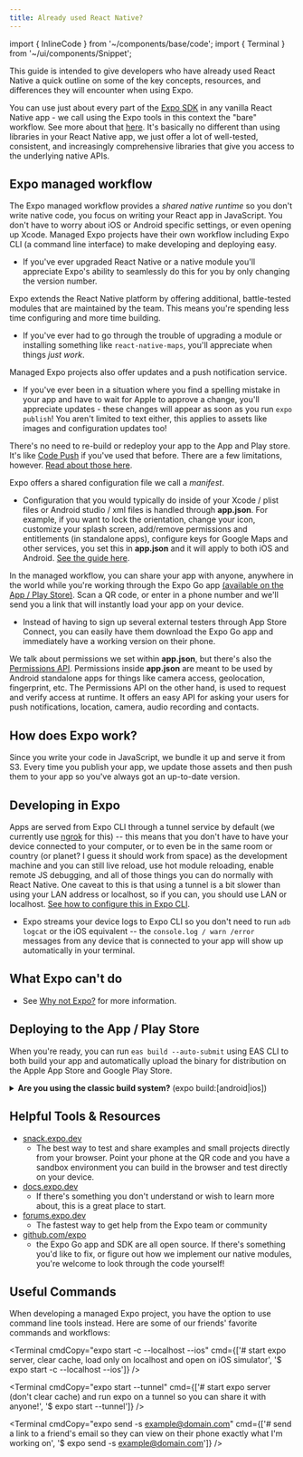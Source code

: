 ```yaml
---
title: Already used React Native?
---
```


import { InlineCode } from '~/components/base/code';
import { Terminal } from '~/ui/components/Snippet';

This guide is intended to give developers who have already used React Native a quick outline on some of the key concepts, resources, and differences they will encounter when using Expo.

You can use just about every part of the [Expo SDK](/versions/latest/) in any vanilla React Native app - we call using the Expo tools in this context the "bare" workflow. See more about that [here](../bare/hello-world.md). It's basically no different than using libraries in your React Native app, we just offer a lot of well-tested, consistent, and increasingly comprehensive libraries that give you access to the underlying native APIs.

## Expo managed workflow

The Expo managed workflow provides a _shared native runtime_ so you don't write native code, you focus on writing your React app in JavaScript. You don't have to worry about iOS or Android specific settings, or even opening up Xcode. Managed Expo projects have their own workflow including Expo CLI (a command line interface) to make developing and deploying easy.

- If you've ever upgraded React Native or a native module you'll appreciate Expo's ability to seamlessly do this for you by only changing the version number.

Expo extends the React Native platform by offering additional, battle-tested modules that are maintained by the team. This means you're spending less time configuring and more time building.

- If you've ever had to go through the trouble of upgrading a module or installing something like `react-native-maps`, you'll appreciate when things _just work_.

Managed Expo projects also offer updates and a push notification service.

- If you've ever been in a situation where you find a spelling mistake in your app and have to wait for Apple to approve a change, you'll appreciate updates - these changes will appear as soon as you run `expo publish`! You aren't limited to text either, this applies to assets like images and configuration updates too!

There's no need to re-build or redeploy your app to the App and Play store. It's like [Code Push](https://microsoft.github.io/code-push/) if you've used that before. There are a few limitations, however. [Read about those here](../workflow/publishing.md#limitations).

Expo offers a shared configuration file we call a _manifest_.

- Configuration that you would typically do inside of your Xcode / plist files or Android studio / xml files is handled through **app.json**. For example, if you want to lock the orientation, change your icon, customize your splash screen, add/remove permissions and entitlements (in standalone apps), configure keys for Google Maps and other services, you set this in **app.json** and it will apply to both iOS and Android. [See the guide here](/workflow/configuration.md).

In the managed workflow, you can share your app with anyone, anywhere in the world while you're working through the Expo Go app [(available on the App / Play Store)](https://expo.dev). Scan a QR code, or enter in a phone number and we'll send you a link that will instantly load your app on your device.

- Instead of having to sign up several external testers through App Store Connect, you can easily have them download the Expo Go app and immediately have a working version on their phone.

We talk about permissions we set within **app.json**, but there's also the [Permissions API](../versions/latest/sdk/permissions.md). Permissions inside **app.json** are meant to be used by Android standalone apps for things like camera access, geolocation, fingerprint, etc. The Permissions API on the other hand, is used to request and verify access at runtime. It offers an easy API for asking your users for push notifications, location, camera, audio recording and contacts.

## How does Expo work?

Since you write your code in JavaScript, we bundle it up and serve it from S3. Every time you publish your app, we update those assets and then push them to your app so you've always got an up-to-date version.

## Developing in Expo

Apps are served from Expo CLI through a tunnel service by default (we currently use [ngrok](https://ngrok.com) for this) -- this means that you don't have to have your device connected to your computer, or to even be in the same room or country (or planet? I guess it should work from space) as the development machine and you can still live reload, use hot module reloading, enable remote JS debugging, and all of those things you can do normally with React Native. One caveat to this is that using a tunnel is a bit slower than using your LAN address or localhost, so if you can, you should use LAN or localhost. [See how to configure this in Expo CLI](../guides/how-expo-works.md).

- Expo streams your device logs to Expo CLI so you don't need to run `adb logcat` or the iOS equivalent -- the `console.log / warn /error` messages from any device that is connected to your app will show up automatically in your terminal.

## What Expo can't do

- See [Why not Expo?](../introduction/why-not-expo.md) for more information.

## Deploying to the App / Play Store

When you're ready, you can run `eas build --auto-submit` using EAS CLI to both build your app and automatically upload the binary for distribution on the Apple App Store and Google Play Store.

<details><summary><strong>Are you using the classic build system?</strong> (<InlineCode>expo build:[android|ios]</InlineCode>)</summary> <p>

If you are using the classic build system, you can run `expo build:ios` or `expo build:android` and Expo will build your app and output a link to the binary required for you to submit. Then you can use something like [Transporter](https://apps.apple.com/app/transporter/id1450874784) for iOS, or directly upload an APK for Android.

If you prefer to build your app on your own machine, you can [follow these steps](https://github.com/expo/expo#standalone-apps).

</p>
</details>

## Helpful Tools & Resources

- [snack.expo.dev](https://snack.expo.dev)
  - The best way to test and share examples and small projects directly from your browser. Point your phone at the QR code and you have a sandbox environment you can build in the browser and test directly on your device.
- [docs.expo.dev](/versions/latest/)
  - If there's something you don't understand or wish to learn more about, this is a great place to start.
- [forums.expo.dev](https://forums.expo.dev)
  - The fastest way to get help from the Expo team or community
- [github.com/expo](https://github.com/expo)
  - the Expo Go app and SDK are all open source. If there's something you'd like to fix, or figure out how we implement our native modules, you're welcome to look through the code yourself!

## Useful Commands

When developing a managed Expo project, you have the option to use command line tools instead. Here are some of our friends' favorite commands and workflows:

<Terminal
  cmdCopy="expo start -c --localhost --ios"
  cmd={['# start expo server, clear cache, load only on localhost and open on iOS simulator', '$ expo start -c --localhost --ios']}
/>

<Terminal
  cmdCopy="expo start --tunnel"
  cmd={['# start expo server (don\'t clear cache) and run expo on a tunnel so you can share it with anyone!', '$ expo start --tunnel']}
/>

<Terminal
  cmdCopy="expo send -s example@domain.com"
  cmd={['# send a link to a friend\'s email so they can view on their phone exactly what I\'m working on', '$ expo send -s example@domain.com']}
/>
